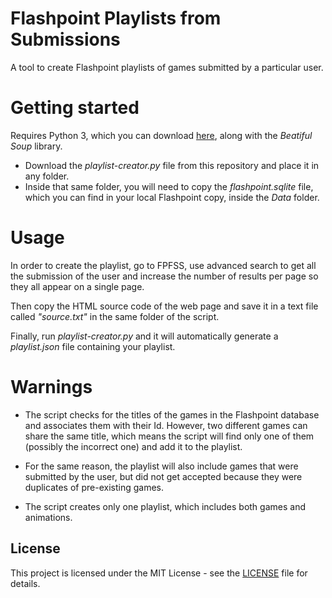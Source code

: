 # Flashpoint Playlists from Submissions
A tool to create Flashpoint playlists of games submitted by a particular user.

# Getting started

Requires Python 3, which you can download [here](https://www.python.org/downloads/), along with the *Beatiful Soup* library.

- Download the *playlist-creator.py* file from this repository and place it in any folder.
- Inside that same folder, you will need to copy the *flashpoint.sqlite* file, which you can find in your local Flashpoint copy, inside the *Data* folder.

# Usage

In order to create the playlist, go to FPFSS, use advanced search to get all the submission of the user and increase the number of results per page so they all appear on a single page.

Then copy the HTML source code of the web page and save it in a text file called *"source.txt"* in the same folder of the script.

Finally, run *playlist-creator.py* and it will automatically generate a *playlist.json* file containing your playlist.

# Warnings

- The script checks for the titles of the games in the Flashpoint database and associates them with their Id. However, two different games can share the same title, which means the script will find only one of them (possibly the incorrect one) and add it to the playlist.

- For the same reason, the playlist will also include games that were submitted by the user, but did not get accepted because they were duplicates of pre-existing games.

- The script creates only one playlist, which includes both games and animations.

## License

This project is licensed under the MIT License - see the [LICENSE](https://github.com/giovanni-cutri/flashpoint-playlist-from-submissions/blob/main/LICENSE) file for details.
